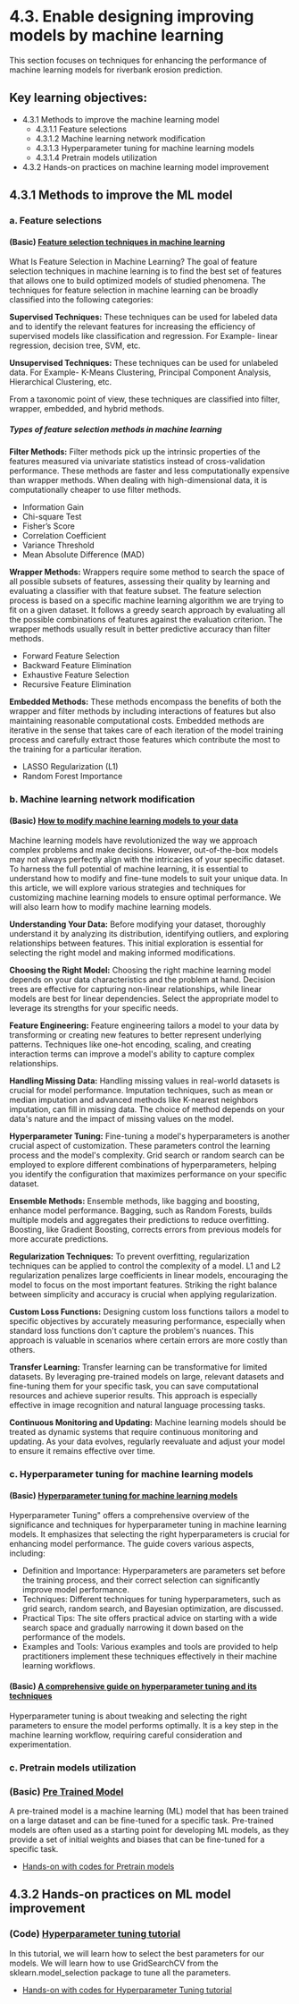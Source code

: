 # 4.3. Enable designing improving models by machine learning
This section focuses on techniques for enhancing the performance of machine learning models for riverbank erosion prediction.

## Key learning objectives:
- 4.3.1 Methods to improve the machine learning model
    - 4.3.1.1 Feature selections
    - 4.3.1.2 Machine learning network modification
    - 4.3.1.3 Hyperparameter tuning for machine learning models
    - 4.3.1.4 Pretrain models utilization
- 4.3.2 Hands-on practices on machine learning model improvement

## 4.3.1 Methods to improve the ML model

### a. Feature selections
#### (Basic) [Feature selection techniques in machine learning](https://www.analyticsvidhya.com/blog/2020/10/feature-selection-techniques-in-machine-learning/)
What Is Feature Selection in Machine Learning?
The goal of feature selection techniques in machine learning is to find the best set of features that allows one to build optimized models of studied phenomena. The techniques for feature selection in machine learning can be broadly classified into the following categories:

**Supervised Techniques:** These techniques can be used for labeled data and to identify the relevant features for increasing the efficiency of supervised models like classification and regression. For Example- linear regression, decision tree, SVM, etc.

**Unsupervised Techniques:** These techniques can be used for unlabeled data. For Example- K-Means Clustering, Principal Component Analysis, Hierarchical Clustering, etc.

From a taxonomic point of view, these techniques are classified into filter, wrapper, embedded, and hybrid methods.

##### Types of feature selection methods in machine learning
**Filter Methods:** Filter methods pick up the intrinsic properties of the features measured via univariate statistics instead of cross-validation performance. These methods are faster and less computationally expensive than wrapper methods. When dealing with high-dimensional data, it is computationally cheaper to use filter methods.
- Information Gain
- Chi-square Test
- Fisher’s Score
- Correlation Coefficient
- Variance Threshold
- Mean Absolute Difference (MAD)

**Wrapper Methods:** Wrappers require some method to search the space of all possible subsets of features, assessing their quality by learning and evaluating a classifier with that feature subset. The feature selection process is based on a specific machine learning algorithm we are trying to fit on a given dataset. It follows a greedy search approach by evaluating all the possible combinations of features against the evaluation criterion. The wrapper methods usually result in better predictive accuracy than filter methods.
- Forward Feature Selection
- Backward Feature Elimination
- Exhaustive Feature Selection
- Recursive Feature Elimination

**Embedded Methods:** These methods encompass the benefits of both the wrapper and filter methods by including interactions of features but also maintaining reasonable computational costs. Embedded methods are iterative in the sense that takes care of each iteration of the model training process and carefully extract those features which contribute the most to the training for a particular iteration.
- LASSO Regularization (L1)
- Random Forest Importance

### b. Machine learning network modification
#### (Basic) [How to modify machine learning models to your data](https://www.analyticsinsight.net/latest-news/how-to-modify-machine-learning-models-to-your-data)
Machine learning models have revolutionized the way we approach complex problems and make decisions. However, out-of-the-box models may not always perfectly align with the intricacies of your specific dataset. To harness the full potential of machine learning, it is essential to understand how to modify and fine-tune models to suit your unique data. In this article, we will explore various strategies and techniques for customizing machine learning models to ensure optimal performance. We will also learn how to modify machine learning models.

**Understanding Your Data:** Before modifying your dataset, thoroughly understand it by analyzing its distribution, identifying outliers, and exploring relationships between features. This initial exploration is essential for selecting the right model and making informed modifications.

**Choosing the Right Model:** Choosing the right machine learning model depends on your data characteristics and the problem at hand. Decision trees are effective for capturing non-linear relationships, while linear models are best for linear dependencies. Select the appropriate model to leverage its strengths for your specific needs.

**Feature Engineering:** Feature engineering tailors a model to your data by transforming or creating new features to better represent underlying patterns. Techniques like one-hot encoding, scaling, and creating interaction terms can improve a model's ability to capture complex relationships.

**Handling Missing Data:** Handling missing values in real-world datasets is crucial for model performance. Imputation techniques, such as mean or median imputation and advanced methods like K-nearest neighbors imputation, can fill in missing data. The choice of method depends on your data's nature and the impact of missing values on the model.

**Hyperparameter Tuning:** Fine-tuning a model's hyperparameters is another crucial aspect of customization. These parameters control the learning process and the model's complexity. Grid search or random search can be employed to explore different combinations of hyperparameters, helping you identify the configuration that maximizes performance on your specific dataset.

**Ensemble Methods:** Ensemble methods, like bagging and boosting, enhance model performance. Bagging, such as Random Forests, builds multiple models and aggregates their predictions to reduce overfitting. Boosting, like Gradient Boosting, corrects errors from previous models for more accurate predictions.

**Regularization Techniques:** To prevent overfitting, regularization techniques can be applied to control the complexity of a model. L1 and L2 regularization penalizes large coefficients in linear models, encouraging the model to focus on the most important features. Striking the right balance between simplicity and accuracy is crucial when applying regularization.

**Custom Loss Functions:** Designing custom loss functions tailors a model to specific objectives by accurately measuring performance, especially when standard loss functions don't capture the problem's nuances. This approach is valuable in scenarios where certain errors are more costly than others.

**Transfer Learning:** Transfer learning can be transformative for limited datasets. By leveraging pre-trained models on large, relevant datasets and fine-tuning them for your specific task, you can save computational resources and achieve superior results. This approach is especially effective in image recognition and natural language processing tasks.

**Continuous Monitoring and Updating:** Machine learning models should be treated as dynamic systems that require continuous monitoring and updating. As your data evolves, regularly reevaluate and adjust your model to ensure it remains effective over time.

### c. Hyperparameter tuning for machine learning models 
#### (Basic) [Hyperparameter tuning for machine learning models](https://www.jeremyjordan.me/hyperparameter-tuning/)
Hyperparameter Tuning" offers a comprehensive overview of the significance and techniques for hyperparameter tuning in machine learning models. It emphasizes that selecting the right hyperparameters is crucial for enhancing model performance. The guide covers various aspects, including:

- Definition and Importance: Hyperparameters are parameters set before the training process, and their correct selection can significantly improve model performance.
- Techniques: Different techniques for tuning hyperparameters, such as grid search, random search, and Bayesian optimization, are discussed.
- Practical Tips: The site offers practical advice on starting with a wide search space and gradually narrowing it down based on the performance of the models.
- Examples and Tools: Various examples and tools are provided to help practitioners implement these techniques effectively in their machine learning workflows.

#### (Basic) [A comprehensive guide on hyperparameter tuning and its techniques](https://www.analyticsvidhya.com/blog/2022/02/a-comprehensive-guide-on-hyperparameter-tuning-and-its-techniques/)
Hyperparameter tuning is about tweaking and selecting the right parameters to ensure the model performs optimally. It is a key step in the machine learning workflow, requiring careful consideration and experimentation. 

### c. Pretrain models utilization
### (Basic) [Pre Trained Model](https://www.analyticsvidhya.com/blog/2017/06/transfer-learning-the-art-of-fine-tuning-a-pre-trained-model/)
A pre-trained model is a machine learning (ML) model that has been trained on a large dataset and can be fine-tuned for a specific task. Pre-trained models are often used as a starting point for developing ML models, as they provide a set of initial weights and biases that can be fine-tuned for a specific task.

-  [Hands-on with codes for Pretrain models](code/4.3.1.4Loading_Pretrained_Models.ipynb)  

## 4.3.2 Hands-on practices on ML model improvement
### (Code) [Hyperparameter tuning tutorial]()
In this tutorial, we will learn how to select the best parameters for our models. We will learn how to use GridSearchCV from the sklearn.model_selection package to tune all the parameters.

-  [Hands-on with codes for Hyperparameter Tuning tutorial](code/4.3.2Hyperparameter_Tuning_tutorial.ipynb)  


```python

```


```python

```
